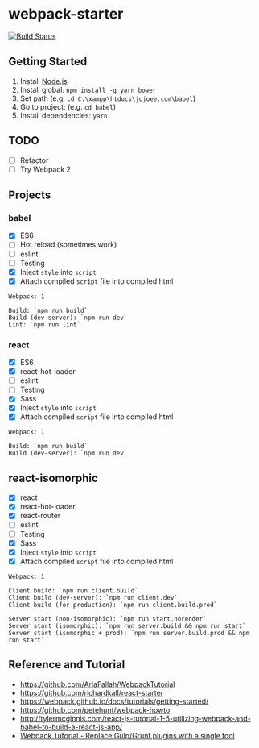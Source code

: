# webpack-starter
[![Build Status](https://travis-ci.org/jojoee/webpack-starter.svg)](https://travis-ci.org/jojoee/webpack-starter)

## Getting Started
1. Install [Node.js](https://nodejs.org/)
2. Install global: `npm install -g yarn bower`
3. Set path (e.g. `cd C:\xampp\htdocs\jojoee.com\babel`)
4. Go to project: (e.g. `cd babel`)
5. Install dependencies: `yarn`

## TODO
- [ ] Refactor
- [ ] Try Webpack 2

## Projects

### babel
- [x] ES6
- [ ] Hot reload (sometimes work)
- [ ] eslint
- [ ] Testing
- [x] Inject `style` into `script`
- [x] Attach compiled `script` file into compiled html

```
Webpack: 1

Build: `npm run build`
Build (dev-server): `npm run dev`
Lint: `npm run lint`
```

### react
- [x] ES6
- [x] react-hot-loader
- [ ] eslint
- [ ] Testing
- [x] Sass
- [x] Inject `style` into `script`
- [x] Attach compiled `script` file into compiled html

```
Webpack: 1

Build: `npm run build`
Build (dev-server): `npm run dev`
```

## react-isomorphic
- [x] react
- [x] react-hot-loader
- [x] react-router
- [ ] eslint
- [ ] Testing
- [x] Sass
- [x] Inject `style` into `script`
- [x] Attach compiled `script` file into compiled html

```
Webpack: 1

Client build: `npm run client.build`
Client build (dev-server): `npm run client.dev`
Client build (for production): `npm run client.build.prod`

Server start (non-isomorphic): `npm run start.norender`
Server start (isomorphic): `npm run server.build && npm run start`
Server start (isomorphic + prod): `npm run server.build.prod && npm run start`
```

## Reference and Tutorial
- https://github.com/AriaFallah/WebpackTutorial
- https://github.com/richardkall/react-starter
- https://webpack.github.io/docs/tutorials/getting-started/
- https://github.com/petehunt/webpack-howto
- http://tylermcginnis.com/react-js-tutorial-1-5-utilizing-webpack-and-babel-to-build-a-react-js-app/
- [Webpack Tutorial - Replace Gulp/Grunt plugins with a single tool](https://www.youtube.com/watch?v=9kJVYpOqcVU)
